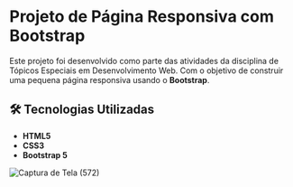 # Projeto de Página Responsiva com Bootstrap

Este projeto foi desenvolvido como parte das atividades da disciplina de Tópicos Especiais em Desenvolvimento Web.  Com o objetivo de construir uma pequena página responsiva usando o **Bootstrap**.


## 🛠 Tecnologias Utilizadas

- **HTML5**
- **CSS3**
- **Bootstrap 5**

![Captura de Tela (572)](https://github.com/user-attachments/assets/0028300e-e760-48dc-b63f-1a433471d108)
